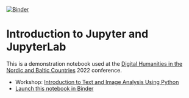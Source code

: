 [![Binder](https://mybinder.org/badge_logo.svg)](https://mybinder.org/v2/gh/coderefinery/jupyter-dhnb/main?filepath=jupyter)


# Introduction to Jupyter and JupyterLab

This is a demonstration notebook used at the [Digital Humanities in the Nordic
and Baltic Countries](https://dhnb.eu/) 2022 conference.

- Workshop: [Introduction to Text and Image Analysis Using Python](https://raphaelaheil.github.io/2022-03-15-dhnb/)
- [Launch this notebook in Binder](https://mybinder.org/v2/gh/coderefinery/jupyter-dhnb/main?filepath=jupyter)

